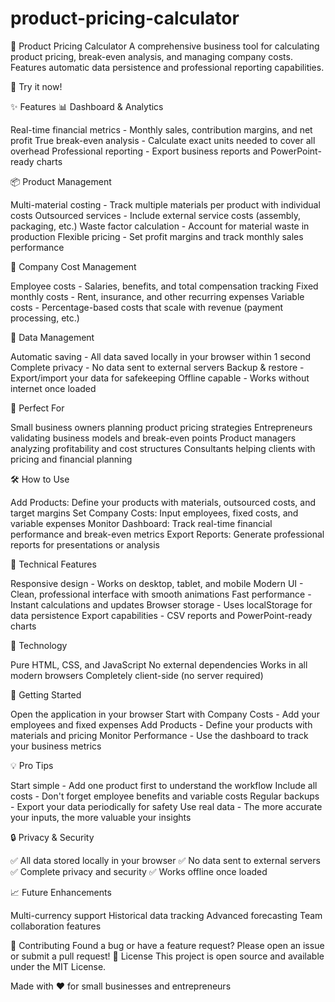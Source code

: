 # product-pricing-calculator
🧮 Product Pricing Calculator
A comprehensive business tool for calculating product pricing, break-even analysis, and managing company costs. Features automatic data persistence and professional reporting capabilities.

🚀 Try it now!

✨ Features
📊 Dashboard & Analytics

Real-time financial metrics - Monthly sales, contribution margins, and net profit
True break-even analysis - Calculate exact units needed to cover all overhead
Professional reporting - Export business reports and PowerPoint-ready charts

📦 Product Management

Multi-material costing - Track multiple materials per product with individual costs
Outsourced services - Include external service costs (assembly, packaging, etc.)
Waste factor calculation - Account for material waste in production
Flexible pricing - Set profit margins and track monthly sales performance

💼 Company Cost Management

Employee costs - Salaries, benefits, and total compensation tracking
Fixed monthly costs - Rent, insurance, and other recurring expenses
Variable costs - Percentage-based costs that scale with revenue (payment processing, etc.)

💾 Data Management

Automatic saving - All data saved locally in your browser within 1 second
Complete privacy - No data sent to external servers
Backup & restore - Export/import your data for safekeeping
Offline capable - Works without internet once loaded

🎯 Perfect For

Small business owners planning product pricing strategies
Entrepreneurs validating business models and break-even points
Product managers analyzing profitability and cost structures
Consultants helping clients with pricing and financial planning

🛠️ How to Use

Add Products: Define your products with materials, outsourced costs, and target margins
Set Company Costs: Input employees, fixed costs, and variable expenses
Monitor Dashboard: Track real-time financial performance and break-even metrics
Export Reports: Generate professional reports for presentations or analysis

📱 Technical Features

Responsive design - Works on desktop, tablet, and mobile
Modern UI - Clean, professional interface with smooth animations
Fast performance - Instant calculations and updates
Browser storage - Uses localStorage for data persistence
Export capabilities - CSV reports and PowerPoint-ready charts

🔧 Technology

Pure HTML, CSS, and JavaScript
No external dependencies
Works in all modern browsers
Completely client-side (no server required)

🚀 Getting Started

Open the application in your browser
Start with Company Costs - Add your employees and fixed expenses
Add Products - Define your products with materials and pricing
Monitor Performance - Use the dashboard to track your business metrics

💡 Pro Tips

Start simple - Add one product first to understand the workflow
Include all costs - Don't forget employee benefits and variable costs
Regular backups - Export your data periodically for safety
Use real data - The more accurate your inputs, the more valuable your insights

🔒 Privacy & Security

✅ All data stored locally in your browser
✅ No data sent to external servers
✅ Complete privacy and security
✅ Works offline once loaded

📈 Future Enhancements

Multi-currency support
Historical data tracking
Advanced forecasting
Team collaboration features

🤝 Contributing
Found a bug or have a feature request? Please open an issue or submit a pull request!
📄 License
This project is open source and available under the MIT License.

Made with ❤️ for small businesses and entrepreneurs
